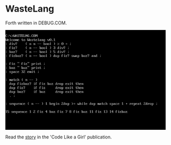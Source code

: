 # WasteLang

Forth written in DEBUG.COM.

<img src="imgs/wastelng_001.png" align="center">

Read the [story](https://code.likeagirl.io/programmers-survival-guide-for-a-zombie-apocalypse-f1580422675a) in the 'Code Like a Girl' publication.

